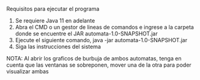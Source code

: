 Requisitos para ejecutar el programa

1) Se requiere Java 11 en adelante
2) Abra el CMD o un gestor de lineas de comandos e ingrese a la carpeta donde se encuentre el JAR automata-1.0-SNAPSHOT.jar
3) Ejecute el siguiente comando, java -jar automata-1.0-SNAPSHOT.jar
4) Siga las instrucciones del sistema

NOTA: Al abrir los graficos de burbuja de ambos automatas, tenga en cuenta que las ventanas se sobreponen, mover una de la otra para poder visualizar ambas
